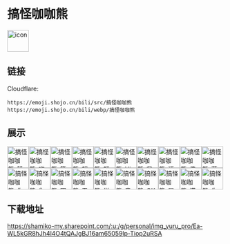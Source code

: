 # 搞怪咖咖熊
<img src="https://emoji.shojo.cn/bili/src/搞怪咖咖熊/icon.png" width="50" height="50" alt="icon">

## 链接
Cloudflare:
```
https://emoji.shojo.cn/bili/src/搞怪咖咖熊
https://emoji.shojo.cn/bili/webp/搞怪咖咖熊
```
## 展示
<img src="https://emoji.shojo.cn/bili/src/搞怪咖咖熊/搞怪咖咖熊-赞.png" width="50" height="50" alt="搞怪咖咖熊-赞"><img src="https://emoji.shojo.cn/bili/src/搞怪咖咖熊/搞怪咖咖熊-吃惊.png" width="50" height="50" alt="搞怪咖咖熊-吃惊"><img src="https://emoji.shojo.cn/bili/src/搞怪咖咖熊/搞怪咖咖熊-笋.png" width="50" height="50" alt="搞怪咖咖熊-笋"><img src="https://emoji.shojo.cn/bili/src/搞怪咖咖熊/搞怪咖咖熊-超气.png" width="50" height="50" alt="搞怪咖咖熊-超气"><img src="https://emoji.shojo.cn/bili/src/搞怪咖咖熊/搞怪咖咖熊-超爱.png" width="50" height="50" alt="搞怪咖咖熊-超爱"><img src="https://emoji.shojo.cn/bili/src/搞怪咖咖熊/搞怪咖咖熊-Hi.png" width="50" height="50" alt="搞怪咖咖熊-Hi"><img src="https://emoji.shojo.cn/bili/src/搞怪咖咖熊/搞怪咖咖熊-我刀呢.png" width="50" height="50" alt="搞怪咖咖熊-我刀呢"><img src="https://emoji.shojo.cn/bili/src/搞怪咖咖熊/搞怪咖咖熊-汗.png" width="50" height="50" alt="搞怪咖咖熊-汗"><img src="https://emoji.shojo.cn/bili/src/搞怪咖咖熊/搞怪咖咖熊-佛系.png" width="50" height="50" alt="搞怪咖咖熊-佛系"><img src="https://emoji.shojo.cn/bili/src/搞怪咖咖熊/搞怪咖咖熊-菜.png" width="50" height="50" alt="搞怪咖咖熊-菜"><img src="https://emoji.shojo.cn/bili/src/搞怪咖咖熊/搞怪咖咖熊-你来啊.png" width="50" height="50" alt="搞怪咖咖熊-你来啊"><img src="https://emoji.shojo.cn/bili/src/搞怪咖咖熊/搞怪咖咖熊-你再说一遍.png" width="50" height="50" alt="搞怪咖咖熊-你再说一遍"><img src="https://emoji.shojo.cn/bili/src/搞怪咖咖熊/搞怪咖咖熊-困.png" width="50" height="50" alt="搞怪咖咖熊-困"><img src="https://emoji.shojo.cn/bili/src/搞怪咖咖熊/搞怪咖咖熊-无语了.png" width="50" height="50" alt="搞怪咖咖熊-无语了"><img src="https://emoji.shojo.cn/bili/src/搞怪咖咖熊/搞怪咖咖熊-学废了.png" width="50" height="50" alt="搞怪咖咖熊-学废了"><img src="https://emoji.shojo.cn/bili/src/搞怪咖咖熊/搞怪咖咖熊-意不意外.png" width="50" height="50" alt="搞怪咖咖熊-意不意外"><img src="https://emoji.shojo.cn/bili/src/搞怪咖咖熊/搞怪咖咖熊-OK.png" width="50" height="50" alt="搞怪咖咖熊-OK"><img src="https://emoji.shojo.cn/bili/src/搞怪咖咖熊/搞怪咖咖熊-冒火.png" width="50" height="50" alt="搞怪咖咖熊-冒火"><img src="https://emoji.shojo.cn/bili/src/搞怪咖咖熊/搞怪咖咖熊-满脸问号.png" width="50" height="50" alt="搞怪咖咖熊-满脸问号"><img src="https://emoji.shojo.cn/bili/src/搞怪咖咖熊/搞怪咖咖熊-你是猪吗.png" width="50" height="50" alt="搞怪咖咖熊-你是猪吗">

## 下载地址

https://shamiko-my.sharepoint.com/:u:/g/personal/img_yuru_pro/Ea-WL5kGR8hJh4l4O4tQAJgBJ16am65059lp-Tiop2uRSA